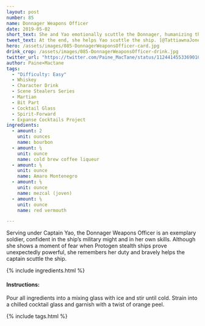 ```yaml
---
layout: post
number: 85
name: Donnager Weapons Officer
date: 2019-05-02
short_text: She and Yao emotionally scuttle the Donnager, humanizing the battle.
tweet_text: At the end, she helps Yao scuttle the ship. [@TattiawnaJones](https://twitter.com/TattiawnaJones)' portrayal shows the enthusiasm and pride she and the Donnager's crew have for their work, humanizing Yao & the whole Martian fleet. 
hero: /assets/images/085-DonnagerWeaponsOfficer-card.jpg
drink_crop: /assets/images/085-DonnagerWeaponsOfficer-drink.jpg
twitter_url: "https://twitter.com/Paine_MacTane/status/1124414553369010176"
author: Paine×Mactane
tags:
  - "Difficulty: Easy"
  - Whiskey
  - Character Drink
  - Scene Stealers Series
  - Martian
  - Bit Part
  - Cocktail Glass
  - Spirit-Forward
  - Expanse Cocktails Project
ingredients:
  - amount: 2
    unit: ounces
    name: bourbon
  - amount: ¼
    unit: ounce
    name: cold brew coffee liqueur
  - amount: ⅛
    unit: ounce
    name: Amaro Montenegro
  - amount: ⅛
    unit: ounce
    name: mezcal (joven)
  - amount: ⅛
    unit: ounce
    name: red vermouth

---
```


Serving under Captain Yao, the Donnager Weapons Officer is an exemplary soldier, confident in the ship’s military might and in her own skills. Although she shows a moment of fear when Protogen stealth ships prove unexpectedly powerful, she remembers her duty and bravely helps the captain scuttle the ship.

{% include ingredients.html %}

#### Instructions:

Pour all ingredients into a mixing glass with ice and stir until cold. Strain into a chilled cocktail glass and garnish with a twist of orange peel.

{% include tags.html %}

